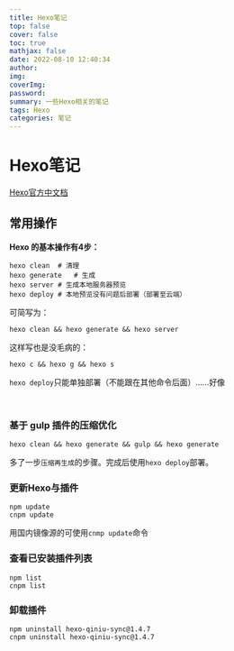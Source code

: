 ```yaml
---
title: Hexo笔记
top: false
cover: false
toc: true
mathjax: false
date: 2022-08-10 12:40:34
author:
img:
coverImg:
password:
summary: 一些Hexo相关的笔记
tags: Hexo
categories: 笔记
---
```


# Hexo笔记

[Hexo官方中文档](https://hexo.io/zh-cn/docs/index.html)

## 常用操作

**Hexo 的基本操作有4步：**

```batch
hexo clean	# 清理
hexo generate	# 生成
hexo server	# 生成本地服务器预览
hexo deploy	# 本地预览没有问题后部署（部署至云端）
```

可简写为：

```batch
hexo clean && hexo generate && hexo server
```
这样写也是没毛病的：

```batch
hexo c && hexo g && hexo s
```

`hexo deploy`只能单独部署（不能跟在其他命令后面）……好像

<br>

### 基于 gulp 插件的压缩优化

```batch
hexo clean && hexo generate && gulp && hexo generate
```

多了一步`压缩再生成`的步骤。完成后使用`hexo deploy`部署。

### 更新Hexo与插件

```batch
npm update
cnpm update
```
用国内镜像源的可使用`cnmp update`命令

### 查看已安装插件列表

```batch
npm list
cnpm list
```
### 卸载插件

```batch
npm uninstall hexo-qiniu-sync@1.4.7
cnpm uninstall hexo-qiniu-sync@1.4.7
```